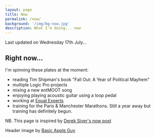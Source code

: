 ```yaml
---
layout: page
title: Now
permalink: /now/
background: '/img/bg-now.jpg'
description: What I'm doing... now
---
```


<p class="lead">
Last updated on Wednesday 17th July...
</p>

## Right now...

I'm spinning these plates at the moment:

- reading Tim Shipman's book "Fall Out: A Year of Political Mayhem"
- multiple Logic Pro projects
- mixing a new entMOOT song
- enjoying playing acoustic guitar using a loop pedal
- working at [Equal Experts](https://www.equalexperts.com)
- training for the Paris & Manchester Marathons. Still a year away but training has definitely begun.

<p class="text-muted">
NB. This page is inspired by <a href="http://sivers.org/now">Derek Siver's now post</a>
</p>

<span class="caption">
Header image by <a href="https://basicappleguy.com/basicappleblog/better-sonoma">Basic Apple Guy</a>
</span>
